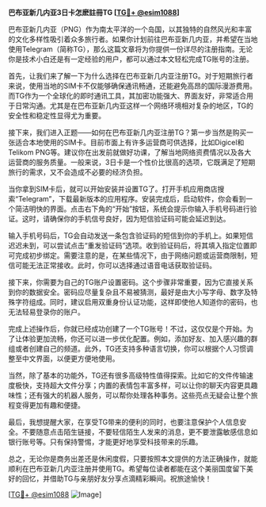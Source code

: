 **巴布亚新几内亚3日卡怎麽註冊TG [[TG💪+ @esim1088](https://t.me/s/esim1088)]**

巴布亚新几内亚（PNG）作为南太平洋的一个岛国，以其独特的自然风光和丰富的文化多样性吸引着众多旅行者。如果你计划前往巴布亚新几内亚，并希望在当地使用Telegram（简称TG），那么这篇文章将为你提供一份详尽的注册指南。无论你是技术小白还是有一定经验的用户，都可以通过本文轻松完成TG账号的注册。

首先，让我们来了解一下为什么选择在巴布亚新几内亚注册TG。对于短期旅行者来说，使用当地的SIM卡不仅能够确保通讯畅通，还能避免高昂的国际漫游费用。而TG作为一个全球化的即时通讯工具，其加密功能强大、界面友好，非常适合用于日常沟通。尤其是在巴布亚新几内亚这样一个网络环境相对复杂的地区，TG的安全性和稳定性显得尤为重要。

接下来，我们进入正题——如何在巴布亚新几内亚注册TG？第一步当然是购买一张适合本地使用的SIM卡。目前市面上有许多运营商可供选择，比如Digicel和Telikom PNG等。建议你在出发前就做好功课，了解当地网络资费情况以及各大运营商的服务质量。一般来说，3日卡是一个性价比很高的选项，它既满足了短期旅行的需求，又不会造成不必要的经济负担。

当你拿到SIM卡后，就可以开始安装并设置TG了。打开手机应用商店搜索“Telegram”，下载最新版本的应用程序。安装完成后，启动软件，你会看到一个简洁明快的界面。点击右下角的“开始”按钮，系统会提示你输入手机号码进行验证。这时，请确保你的手机信号良好，因为短信验证码可能会延迟到达。

输入手机号码后，TG会自动发送一条包含验证码的短信到你的手机上。如果短信迟迟未到，可以尝试点击“重发验证码”选项。收到验证码后，将其填入指定位置即可完成初步绑定。需要注意的是，在某些情况下，由于网络问题或运营商限制，短信可能无法正常接收。此时，你可以选择通过语音电话获取验证码。

接下来，你需要为自己的TG账户设置密码。这个步骤非常重要，因为它直接关系到你的数据安全。密码应尽量复杂且不易被猜测，最好是由大小写字母、数字及特殊字符组成。同时，建议启用双重身份认证功能，这样即使他人知道你的密码，也无法轻易登录你的账户。

完成上述操作后，你就已经成功创建了一个TG账号！不过，这仅仅是个开始。为了让体验更加流畅，你还可以进一步优化配置。例如，添加好友、加入感兴趣的群组或者创建自己的频道。此外，TG还支持多种语言切换，你可以根据个人习惯调整至中文界面，以便更方便地使用。

当然，除了基本的功能外，TG还有很多高级特性值得探索。比如它的文件传输速度极快，支持超大文件分享；内置的表情包丰富多样，可以让你的聊天内容更具趣味性；还有强大的机器人服务，可以帮你处理各种事务。这些亮点无疑会让整个旅程变得更加有趣和便捷。

最后，我想提醒大家，在享受TG带来的便利的同时，也要注意保护个人信息安全。不要随意点击陌生链接，不要轻信陌生人发来的消息，更不要泄露敏感信息如银行账号等。只有保持警惕，才能更好地享受科技带来的乐趣。

总之，无论你是商务出差还是休闲度假，只要按照本文提供的方法正确操作，就能顺利在巴布亚新几内亚注册并使用TG。希望每位读者都能在这个美丽国度留下美好的回忆，并借助TG与亲朋好友分享点滴精彩瞬间。祝旅途愉快！

[[TG💪+ @esim1088](https://t.me/s/esim1088) ![Image](https://i.postimg.cc/4NQfJmqS/Snipaste-2025-05-13-00-14-12.png)]